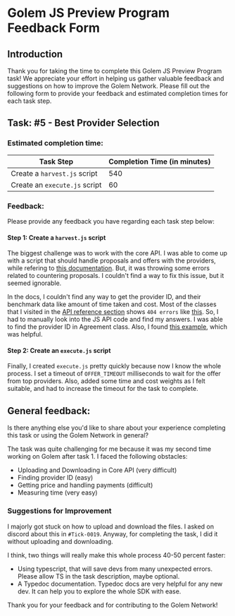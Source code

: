 # Golem JS Preview Program Feedback Form

## Introduction
Thank you for taking the time to complete this Golem JS Preview Program task! 
We appreciate your effort in helping us gather valuable feedback and suggestions on how to improve the Golem Network. 
Please fill out the following form to provide your feedback and estimated completion times for each task step.

## Task: #5 - Best Provider Selection

### Estimated completion time:
| Task Step                     | Completion Time (in minutes) |
| ----------------------------- | ---------------------------- |
| Create a `harvest.js` script  | 540                          |
| Create an `execute.js` script | 60                           |

### Feedback:
Please provide any feedback you have regarding each task step below:

#### Step 1: Create a `harvest.js` script

The biggest challenge was to work with the core API. I was able to come up with a script that should handle proposals and offers with the providers, while refering to [this documentation](https://docs.golem.network/creators/javascript/mid-level/examples/hello/#requestor-agent-code). But, it was throwing some errors related to countering proposals. I couldn't find a way to fix this issue, but it seemed ignorable.

In the docs, I couldn't find any way to get the provider ID, and their benchmark data like amount of time taken and cost. Most of the classes that I visited in the [API reference section](https://docs.golem.network/creators/javascript/docs/#modules) shows `404 errors` like [this](https://docs.golem.network/creators/javascript/new_yajsapi/classes/agreement_agreement.Agreement.md). So, I had to manually look into the JS API code and find my answers. I was able to find the provider ID in Agreement class. Also, I found [this example](https://github.com/golemfactory/yajsapi/blob/39690260391eefc22d6f148e2c5252a112460af0/examples/mid-level-api/hello.ts#L40), which was helpful.

#### Step 2: Create an `execute.js` script

Finally, I created `execute.js` pretty quickly because now I know the whole process. I set a timeout of `OFFER_TIMEOUT` milliseconds to wait for the offer from top providers. Also, added some time and cost weights as I felt suitable, and had to increase the timeout for the task to complete.

## General feedback:
Is there anything else you'd like to share about your experience 
completing this task or using the Golem Network in general? 

The task was quite challenging for me because it was my second time working on Golem after task 1. I faced the following obstacles:
- Uploading and Downloading in Core API (very difficult)
- Finding provider ID (easy)
- Getting price and handling payments (difficult)
- Measuring time (very easy)

### Suggestions for Improvement

I majorly got stuck on how to upload and download the files. I asked on discord about this in `#Tick-0019`. Anyway, for completing the task, I did it without uploading and downloading.

I think, two things will really make this whole process 40-50 percent faster:
- Using typescript, that will save devs from many unexpected errors. Please allow TS in the task description, maybe optional.
- A Typedoc documentation. Typedoc docs are very helpful for any new dev. It can help you to explore the whole SDK with ease. 

Thank you for your feedback and for contributing to the Golem Network!
